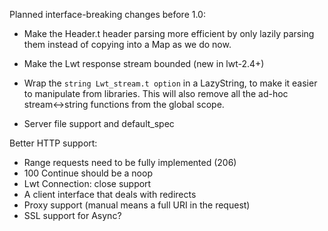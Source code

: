 Planned interface-breaking changes before 1.0:

* Make the Header.t header parsing more efficient by only lazily parsing them
  instead of copying into a Map as we do now.

* Make the Lwt response stream bounded (new in lwt-2.4+)

* Wrap the `string Lwt_stream.t option` in a LazyString, to make it easier
  to manipulate from libraries.  This will also remove all the ad-hoc
  stream<->string functions from the global scope.

* Server file support and default_spec

Better HTTP support:

- Range requests need to be fully implemented (206)
- 100 Continue should be a noop
- Lwt Connection: close support
- A client interface that deals with redirects
- Proxy support (manual means a full URI in the request)
- SSL support for Async?
